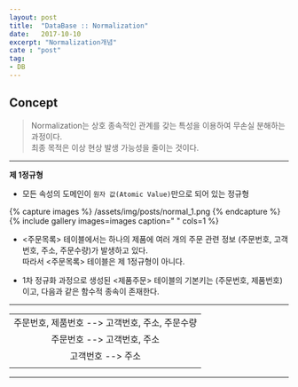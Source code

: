 ```yaml
---
layout: post
title:  "DataBase :: Normalization"
date:   2017-10-10
excerpt: "Normalization개념"
cate : "post"
tag:
- DB
---
```


## Concept

> Normalization는 상호 종속적인 관계를 갖는 특성을 이용하여 무손실 분해하는 과정이다. <br/> 최종 목적은 이상 현상 발생 가능성을 줄이는 것이다.


---

**제 1정규형**

* 모든 속성의 도메인이 `원자 값(Atomic Value)`만으로 되어 있는 정규형

{% capture images %}
    /assets/img/posts/normal_1.png
{% endcapture %}
{% include gallery images=images caption=" " cols=1 %}


* <주문목록> 테이블에서는 하나의 제품에 여러 개의 주문 관련 정보 (주문번호, 고객번호, 주소, 주문수량)가 발생하고 있다. <br/> 따라서 <주문목록> 테이블은 제 1정규형이 아니다.


* 1차 정규화 과정으로 생성된 <제품주문> 테이블의 기본키는 (주문번호, 제품번호)이고, 다음과 같은 함수적 종속이 존재한다.

---

|    |
|:-------:|
|  주문번호, 제품번호 --> 고객번호, 주소, 주문수량  |
|  주문번호 --> 고객번호, 주소  |
|  고객번호 --> 주소  |
| |

---

